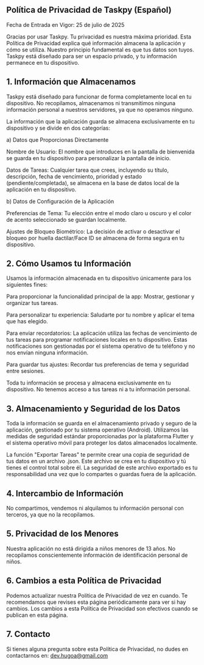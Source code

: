 ## Política de Privacidad de Taskpy (Español)
Fecha de Entrada en Vigor: 25 de julio de 2025

Gracias por usar Taskpy. Tu privacidad es nuestra máxima prioridad. Esta Política de Privacidad explica qué información almacena la aplicación y cómo se utiliza. Nuestro principio fundamental es que tus datos son tuyos. Taskpy está diseñado para ser un espacio privado, y tu información permanece en tu dispositivo.

## 1. Información que Almacenamos
Taskpy está diseñado para funcionar de forma completamente local en tu dispositivo. No recopilamos, almacenamos ni transmitimos ninguna información personal a nuestros servidores, ya que no operamos ninguno.

La información que la aplicación guarda se almacena exclusivamente en tu dispositivo y se divide en dos categorías:

a) Datos que Proporcionas Directamente

Nombre de Usuario: El nombre que introduces en la pantalla de bienvenida se guarda en tu dispositivo para personalizar la pantalla de inicio.

Datos de Tareas: Cualquier tarea que crees, incluyendo su título, descripción, fecha de vencimiento, prioridad y estado (pendiente/completada), se almacena en la base de datos local de la aplicación en tu dispositivo.

b) Datos de Configuración de la Aplicación

Preferencias de Tema: Tu elección entre el modo claro u oscuro y el color de acento seleccionado se guardan localmente.

Ajustes de Bloqueo Biométrico: La decisión de activar o desactivar el bloqueo por huella dactilar/Face ID se almacena de forma segura en tu dispositivo.

## 2. Cómo Usamos tu Información
Usamos la información almacenada en tu dispositivo únicamente para los siguientes fines:

Para proporcionar la funcionalidad principal de la app: Mostrar, gestionar y organizar tus tareas.

Para personalizar tu experiencia: Saludarte por tu nombre y aplicar el tema que has elegido.

Para enviar recordatorios: La aplicación utiliza las fechas de vencimiento de tus tareas para programar notificaciones locales en tu dispositivo. Estas notificaciones son gestionadas por el sistema operativo de tu teléfono y no nos envían ninguna información.

Para guardar tus ajustes: Recordar tus preferencias de tema y seguridad entre sesiones.

Toda tu información se procesa y almacena exclusivamente en tu dispositivo. No tenemos acceso a tus tareas ni a tu información personal.

## 3. Almacenamiento y Seguridad de los Datos
Toda la información se guarda en el almacenamiento privado y seguro de la aplicación, gestionado por tu sistema operativo (Android). Utilizamos las medidas de seguridad estándar proporcionadas por la plataforma Flutter y el sistema operativo móvil para proteger los datos almacenados localmente.

La función "Exportar Tareas" te permite crear una copia de seguridad de tus datos en un archivo .json. Este archivo se crea en tu dispositivo y tú tienes el control total sobre él. La seguridad de este archivo exportado es tu responsabilidad una vez que lo compartes o guardas fuera de la aplicación.

## 4. Intercambio de Información
No compartimos, vendemos ni alquilamos tu información personal con terceros, ya que no la recopilamos.

## 5. Privacidad de los Menores
Nuestra aplicación no está dirigida a niños menores de 13 años. No recopilamos conscientemente información de identificación personal de niños.

## 6. Cambios a esta Política de Privacidad
Podemos actualizar nuestra Política de Privacidad de vez en cuando. Te recomendamos que revises esta página periódicamente para ver si hay cambios. Los cambios a esta Política de Privacidad son efectivos cuando se publican en esta página.

## 7. Contacto
Si tienes alguna pregunta sobre esta Política de Privacidad, no dudes en contactarnos en: dev.hugoa@gmail.com
